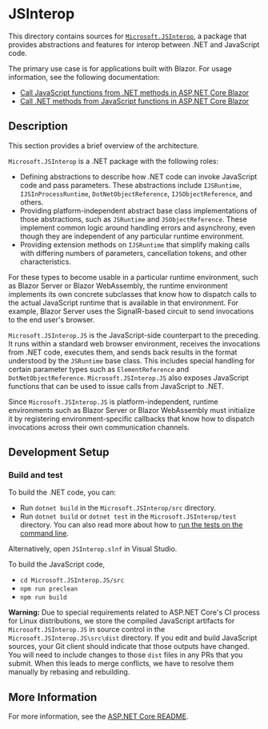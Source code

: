 # JSInterop

This directory contains sources for [`Microsoft.JSInterop`](https://www.nuget.org/packages/Microsoft.JSInterop), a package that provides abstractions and features for interop between .NET and JavaScript code.

The primary use case is for applications built with Blazor. For usage information, see the following documentation:

 * [Call JavaScript functions from .NET methods in ASP.NET Core Blazor](https://docs.microsoft.com/aspnet/core/blazor/call-javascript-from-dotnet)
 * [Call .NET methods from JavaScript functions in ASP.NET Core Blazor](https://docs.microsoft.com/aspnet/core/blazor/call-dotnet-from-javascript)

## Description

This section provides a brief overview of the architecture.

`Microsoft.JSInterop` is a .NET package with the following roles:

 * Defining abstractions to describe how .NET code can invoke JavaScript code and pass parameters. These abstractions include `IJSRuntime`, `IJSInProcessRuntime`, `DotNetObjectReference`, `IJSObjectReference`, and others.
 * Providing platform-independent abstract base class implementations of those abstractions, such as `JSRuntime` and `JSObjectReference`. These implement common logic around handling errors and asynchrony, even though they are independent of any particular runtime environment.
 * Providing extension methods on `IJSRuntime` that simplify making calls with differing numbers of parameters, cancellation tokens, and other characteristics.

For these types to become usable in a particular runtime environment, such as Blazor Server or Blazor WebAssembly, the runtime environment implements its own concrete subclasses that know how to dispatch calls to the actual JavaScript runtime that is available in that environment. For example, Blazor Server uses the SignalR-based circuit to send invocations to the end user's browser.

`Microsoft.JSInterop.JS` is the JavaScript-side counterpart to the preceding. It runs within a standard web browser environment, receives the invocations from .NET code, executes them, and sends back results in the format understood by the `JSRuntime` base class. This includes special handling for certain parameter types such as `ElementReference` and `DotNetObjectReference`. `Microsoft.JSInterop.JS` also exposes JavaScript functions that can be used to issue calls from JavaScript to .NET.

Since `Microsoft.JSInterop.JS` is platform-independent, runtime environments such as Blazor Server or Blazor WebAssembly must initialize it by registering environment-specific callbacks that know how to dispatch invocations across their own communication channels.

## Development Setup

### Build and test

To build the .NET code, you can:

 * Run `dotnet build` in the `Microsoft.JSInterop/src` directory.
 * Run `dotnet build` or `dotnet test` in the `Microsoft.JSInterop/test` directory. You can also read more about how to [run the tests on the command line](../../docs/BuildFromSource.md#running-tests-on-command-line).

Alternatively, open `JSInterop.slnf` in Visual Studio.

To build the JavaScript code,

 * `cd Microsoft.JSInterop.JS/src`
 * `npm run preclean`
 * `npm run build`

**Warning:** Due to special requirements related to ASP.NET Core's CI process for Linux distributions, we store the compiled JavaScript artifacts for `Microsoft.JSInterop.JS` in source control in the `Microsoft.JSInterop.JS\src\dist` directory. If you edit and build JavaScript sources, your Git client should indicate that those outputs have changed. You will need to include changes to those `dist` files in any PRs that you submit. When this leads to merge conflicts, we have to resolve them manually by rebasing and rebuilding.

## More Information

For more information, see the [ASP.NET Core README](../../README.md).
